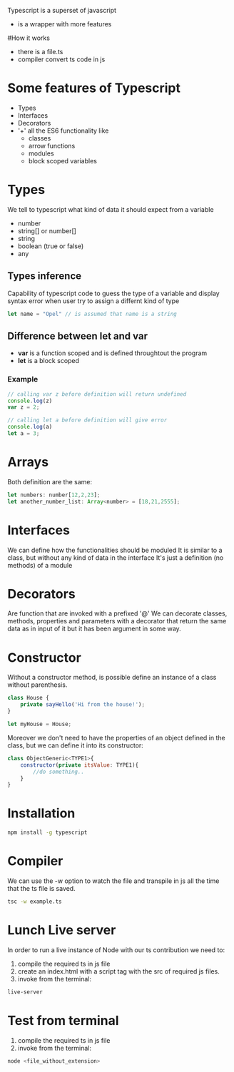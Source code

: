 Typescript is a superset of javascript
- is a wrapper with more features

#How it works
- there is a file.ts
- compiler convert ts code in js

# Some features of Typescript
- Types
- Interfaces
- Decorators
- '+' all the ES6 functionality like
    - classes
    - arrow functions
    - modules
    - block scoped variables

# Types
We tell to typescript what kind of data it should expect from a variable

- number
- string[] or number[]
- string
- boolean (true or false)
- any

## Types inference
Capability of typescript code to guess the type of a variable and display syntax error when user try to assign a differnt kind of type

```javascript
let name = "Opel" // is assumed that name is a string
```

## Difference between let and var
-   **var** is a function scoped and is defined throughtout the program
-   **let** is a block scoped 

### Example

```javascript
// calling var z before definition will return undefined 
console.log(z)
var z = 2; 

// calling let a before definition will give error 
console.log(a)
let a = 3; 
```

# Arrays
Both definition are the same:

```javascript
let numbers: number[12,2,23];
let another_number_list: Array<number> = [18,21,2555];
```


# Interfaces
We can define how the functionalities should be moduled
It is similar to a class, but without any kind of data in the interface
It's just a definition (no methods) of a module

# Decorators
Are function that are invoked with a prefixed '@'
We can decorate classes, methods, properties and parameters with a decorator that return the same data as in input of it but it has been argument in some way.

# Constructor
Without a constructor method, is possible define an instance of a class without parenthesis.

```javascript
class House {
    private sayHello('Hi from the house!');
}

let myHouse = House;
```
Moreover we don't need to have the properties of an object defined in the class, but we can define it into its constructor:

```javascript
class ObjectGeneric<TYPE1>{
    constructor(private itsValue: TYPE1){
        //do something..
    }
}
```

# Installation
```bash
npm install -g typescript
```

# Compiler
We can use the -w option to watch the file and transpile in js all the time that the ts file is saved.

```bash
tsc -w example.ts
```

# Lunch Live server
In order to run a live instance of Node with our ts contribution we need to:

1. compile the required ts in js file
2. create an index.html with a script tag with the src of required js files.
3. invoke from the terminal:

```bash
live-server
```

# Test from terminal
1. compile the required ts in js file
2. invoke from the terminal:
```bash
node <file_without_extension>
```